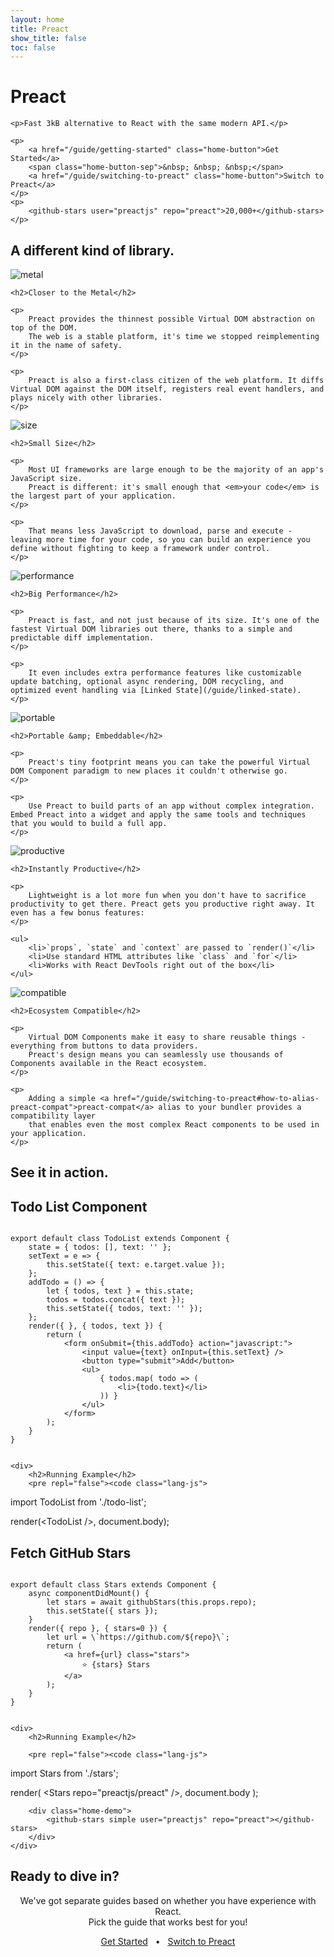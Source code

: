 ```yaml
---
layout: home
title: Preact
show_title: false
toc: false
---
```



<jumbotron>
    <h1>
        <logo height="1.5em" title="Preact" text inverted>Preact</logo>
    </h1>

    <p>Fast 3kB alternative to React with the same modern API.</p>

    <p>
        <a href="/guide/getting-started" class="home-button">Get Started</a>
        <span class="home-button-sep">&nbsp; &nbsp; &nbsp;</span>
        <a href="/guide/switching-to-preact" class="home-button">Switch to Preact</a>
    </p>
    <p>
        <github-stars user="preactjs" repo="preact">20,000+</github-stars>
    </p>
</jumbotron>


<section class="home-top">
    <h1>A different kind of library.</h1>
</section>


<section class="home-section">
    <img src="/assets/home/metal.svg" alt="metal">

    <h2>Closer to the Metal</h2>
    
    <p>
        Preact provides the thinnest possible Virtual DOM abstraction on top of the DOM.
        The web is a stable platform, it's time we stopped reimplementing it in the name of safety.
    </p>

    <p>
        Preact is also a first-class citizen of the web platform. It diffs Virtual DOM against the DOM itself, registers real event handlers, and plays nicely with other libraries.
    </p>
</section>


<section class="home-section">
    <img src="/assets/home/size.svg" alt="size">

    <h2>Small Size</h2>
    
    <p>
        Most UI frameworks are large enough to be the majority of an app's JavaScript size.
        Preact is different: it's small enough that <em>your code</em> is the largest part of your application.
    </p>
    
    <p>
        That means less JavaScript to download, parse and execute - leaving more time for your code, so you can build an experience you define without fighting to keep a framework under control.
    </p>
</section>


<section class="home-section">
    <img src="/assets/home/performance.svg" alt="performance">

    <h2>Big Performance</h2>
    
    <p>
        Preact is fast, and not just because of its size. It's one of the fastest Virtual DOM libraries out there, thanks to a simple and predictable diff implementation.
    </p>
    
    <p>
        It even includes extra performance features like customizable update batching, optional async rendering, DOM recycling, and optimized event handling via [Linked State](/guide/linked-state).
    </p>
</section>


<section class="home-section">
    <img src="/assets/home/portable.svg" alt="portable">

    <h2>Portable &amp; Embeddable</h2>
    
    <p>
        Preact's tiny footprint means you can take the powerful Virtual DOM Component paradigm to new places it couldn't otherwise go.
    </p>
    
    <p>
        Use Preact to build parts of an app without complex integration. Embed Preact into a widget and apply the same tools and techniques that you would to build a full app.
    </p>
</section>


<section class="home-section">
    <img src="/assets/home/productive.svg" alt="productive">

    <h2>Instantly Productive</h2>
    
    <p>
        Lightweight is a lot more fun when you don't have to sacrifice productivity to get there. Preact gets you productive right away. It even has a few bonus features:
    </p>
    
    <ul>
        <li>`props`, `state` and `context` are passed to `render()`</li>
        <li>Use standard HTML attributes like `class` and `for`</li>
        <li>Works with React DevTools right out of the box</li>
    </ul>
</section>


<section class="home-section">
    <img src="/assets/home/compatible.svg" alt="compatible">

    <h2>Ecosystem Compatible</h2>
    
    <p>
        Virtual DOM Components make it easy to share reusable things - everything from buttons to data providers.
        Preact's design means you can seamlessly use thousands of Components available in the React ecosystem.
    </p>
    
    <p>
        Adding a simple <a href="/guide/switching-to-preact#how-to-alias-preact-compat">preact-compat</a> alias to your bundler provides a compatibility layer
        that enables even the most complex React components to be used in your application.
    </p>
</section>


<section class="home-top">
    <h1>See it in action.</h1>
</section>


<section class="home-split">
    <div>
        <h2>Todo List Component</h2>
        <pre><code class="lang-js">
export default class TodoList extends Component {
    state = { todos: [], text: '' };
    setText = e =&gt; {
        this.setState({ text: e.target.value });
    };
    addTodo = () =&gt; {
        let { todos, text } = this.state;
        todos = todos.concat({ text });
        this.setState({ todos, text: '' });
    };
    render({ }, { todos, text }) {
        return (
            &lt;form onSubmit={this.addTodo} action="javascript:"&gt;
                &lt;input value={text} onInput={this.setText} /&gt;
                &lt;button type="submit"&gt;Add&lt;/button&gt;
                &lt;ul&gt;
                    { todos.map( todo =&gt; (
                        &lt;li&gt;{todo.text}&lt;/li&gt;
                    )) }
                &lt;/ul&gt;
            &lt;/form&gt;
        );
    }
}
        </code></pre>
    </div>
    
    <div>
        <h2>Running Example</h2>
        <pre repl="false"><code class="lang-js">
import TodoList from './todo-list';

render(&lt;TodoList /&gt;, document.body);
        </code></pre>
        <div class="home-demo">
            <todo-list></todo-list>
        </div>
    </div>
</section>


<section class="home-split">
    <div>
        <h2>Fetch GitHub Stars</h2>
        <pre><code class="lang-js">
export default class Stars extends Component {
    async componentDidMount() {
        let stars = await githubStars(this.props.repo);
        this.setState({ stars });
    }
    render({ repo }, { stars=0 }) {
        let url = \`https://github.com/${repo}\`;
        return (
            &lt;a href={url} class="stars"&gt;
                ⭐️ {stars} Stars
            &lt;/a&gt;
        );
    }
}
        </code></pre>
    </div>
    
    <div>
        <h2>Running Example</h2>
        
        <pre repl="false"><code class="lang-js">
import Stars from './stars';

render(
    &lt;Stars repo="preactjs/preact" /&gt;,
    document.body
);
        </code></pre>
       
        <div class="home-demo">
            <github-stars simple user="preactjs" repo="preact"></github-stars>
        </div>
    </div>
</section>


<section class="home-top">
    <h1>Ready to dive in?</h1>
</section>


<section style="text-align:center;">
    <p>
        We've got separate guides based on whether you have experience with React.
        <br>
        Pick the guide that works best for you!
    </p>
    <p>
        <a href="/guide/getting-started" class="home-button">Get Started</a>
        <span class="home-button-sep">&nbsp; • &nbsp;</span>
        <a href="/guide/switching-to-preact" class="home-button">Switch to Preact</a>
    </p>
</section>
